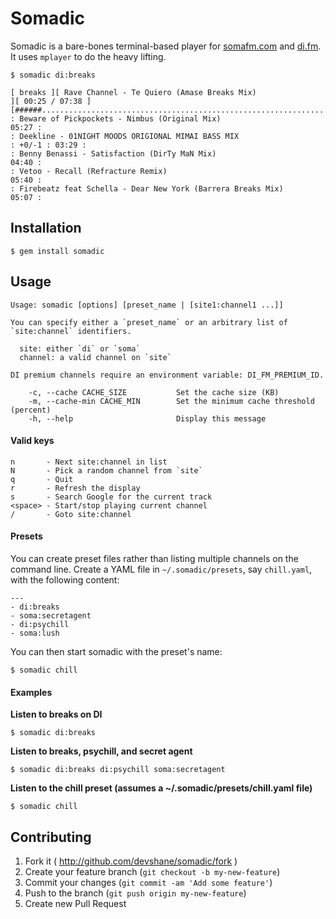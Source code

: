 # Somadic

Somadic is a bare-bones terminal-based player for [somafm.com](http://somafm.com) and [di.fm](http://di.fm). 
It uses `mplayer` to do the heavy lifting.

```
$ somadic di:breaks

[ breaks ][ Rave Channel - Te Quiero (Amase Breaks Mix)                 ][ 00:25 / 07:38 ]
[######..................................................................................]
: Beware of Pickpockets - Nimbus (Original Mix)                                    05:27 :
: Deekline - 01NIGHT MOODS ORIGIONAL MIMAI BASS MIX                      : +0/-1 : 03:29 :
: Benny Benassi - Satisfaction (DirTy MaN Mix)                                     04:40 :
: Vetoo - Recall (Refracture Remix)                                                05:40 :
: Firebeatz feat Schella - Dear New York (Barrera Breaks Mix)                      05:07 :
```

## Installation

```
$ gem install somadic
```

## Usage

```
Usage: somadic [options] [preset_name | [site1:channel1 ...]]

You can specify either a `preset_name` or an arbitrary list of `site:channel` identifiers.

  site: either `di` or `soma`
  channel: a valid channel on `site`

DI premium channels require an environment variable: DI_FM_PREMIUM_ID.

    -c, --cache CACHE_SIZE           Set the cache size (KB)
    -m, --cache-min CACHE_MIN        Set the minimum cache threshold (percent)
    -h, --help                       Display this message
```

#### Valid keys

```
n       - Next site:channel in list
N       - Pick a random channel from `site`
q       - Quit
r       - Refresh the display
s       - Search Google for the current track
<space> - Start/stop playing current channel
/       - Goto site:channel
```

#### Presets

You can create preset files rather than listing multiple channels on the command line. Create
a YAML file in `~/.somadic/presets`, say `chill.yaml`, with the following content:

```
---
- di:breaks
- soma:secretagent
- di:psychill
- soma:lush
```

You can then start somadic with the preset's name:

```
$ somadic chill
```

#### Examples

**Listen to breaks on DI**
```
$ somadic di:breaks
```

**Listen to breaks, psychill, and secret agent**
```
$ somadic di:breaks di:psychill soma:secretagent
```

**Listen to the chill preset (assumes a ~/.somadic/presets/chill.yaml file)**
```
$ somadic chill
```

## Contributing

1. Fork it ( http://github.com/devshane/somadic/fork )
2. Create your feature branch (`git checkout -b my-new-feature`)
3. Commit your changes (`git commit -am 'Add some feature'`)
4. Push to the branch (`git push origin my-new-feature`)
5. Create new Pull Request
